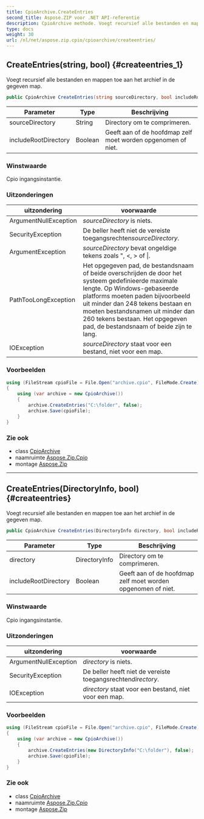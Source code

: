 ```yaml
---
title: CpioArchive.CreateEntries
second_title: Aspose.ZIP voor .NET API-referentie
description: CpioArchive methode. Voegt recursief alle bestanden en mappen toe aan het archief in de gegeven map.
type: docs
weight: 30
url: /nl/net/aspose.zip.cpio/cpioarchive/createentries/
---
```

## CreateEntries(string, bool) {#createentries_1}

Voegt recursief alle bestanden en mappen toe aan het archief in de gegeven map.

```csharp
public CpioArchive CreateEntries(string sourceDirectory, bool includeRootDirectory = true)
```

| Parameter | Type | Beschrijving |
| --- | --- | --- |
| sourceDirectory | String | Directory om te comprimeren. |
| includeRootDirectory | Boolean | Geeft aan of de hoofdmap zelf moet worden opgenomen of niet. |

### Winstwaarde

Cpio ingangsinstantie.

### Uitzonderingen

| uitzondering | voorwaarde |
| --- | --- |
| ArgumentNullException | *sourceDirectory* is niets. |
| SecurityException | De beller heeft niet de vereiste toegangsrechten*sourceDirectory*. |
| ArgumentException | *sourceDirectory* bevat ongeldige tekens zoals ", &lt;, &gt; of &#x7C;. |
| PathTooLongException | Het opgegeven pad, de bestandsnaam of beide overschrijden de door het systeem gedefinieerde maximale lengte. Op Windows-gebaseerde platforms moeten paden bijvoorbeeld uit minder dan 248 tekens bestaan en moeten bestandsnamen uit minder dan 260 tekens bestaan. Het opgegeven pad, de bestandsnaam of beide zijn te lang. |
| IOException | *sourceDirectory* staat voor een bestand, niet voor een map. |

### Voorbeelden

```csharp
using (FileStream cpioFile = File.Open("archive.cpio", FileMode.Create))
{
    using (var archive = new CpioArchive())
    {
        archive.CreateEntries("C:\folder", false);
        archive.Save(cpioFile);
    }
}
```

### Zie ook

* class [CpioArchive](../)
* naamruimte [Aspose.Zip.Cpio](../../cpioarchive/)
* montage [Aspose.Zip](../../../)

---

## CreateEntries(DirectoryInfo, bool) {#createentries}

Voegt recursief alle bestanden en mappen toe aan het archief in de gegeven map.

```csharp
public CpioArchive CreateEntries(DirectoryInfo directory, bool includeRootDirectory = true)
```

| Parameter | Type | Beschrijving |
| --- | --- | --- |
| directory | DirectoryInfo | Directory om te comprimeren. |
| includeRootDirectory | Boolean | Geeft aan of de hoofdmap zelf moet worden opgenomen of niet. |

### Winstwaarde

Cpio ingangsinstantie.

### Uitzonderingen

| uitzondering | voorwaarde |
| --- | --- |
| ArgumentNullException | *directory* is niets. |
| SecurityException | De beller heeft niet de vereiste toegangsrechten*directory*. |
| IOException | *directory* staat voor een bestand, niet voor een map. |

### Voorbeelden

```csharp
using (FileStream cpioFile = File.Open("archive.cpio", FileMode.Create))
{
    using (var archive = new CpioArchive())
    {
        archive.CreateEntries(new DirectoryInfo("C:\folder"), false);
        archive.Save(cpioFile);
    }
}
```

### Zie ook

* class [CpioArchive](../)
* naamruimte [Aspose.Zip.Cpio](../../cpioarchive/)
* montage [Aspose.Zip](../../../)


